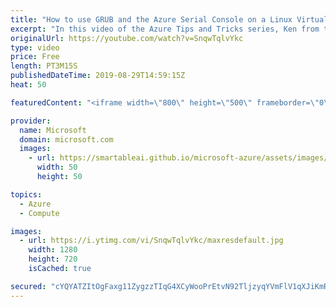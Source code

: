 ```yaml
---
title: "How to use GRUB and the Azure Serial Console on a Linux Virtual Machine | Azure Tips and Tricks"
excerpt: "In this video of the Azure Tips and Tricks series, Ken from the Azure Serial Console team will show you how to enable GRUB on your RHEL VM. You will also learn how to use GRUB to enter single user mode.   For more tips and tricks, visit: http://azuredev.tips   Get started with 12 months of free services"
originalUrl: https://youtube.com/watch?v=SnqwTqlvYkc
type: video
price: Free
length: PT3M15S
publishedDateTime: 2019-08-29T14:59:15Z
heat: 50

featuredContent: "<iframe width=\"800\" height=\"500\" frameborder=\"0\" src=\"https://www.youtube.com/embed/SnqwTqlvYkc\" allow=\"accelerometer; autoplay; encrypted-media; gyroscope; picture-in-picture\" allowfullscreen></iframe>"

provider:
  name: Microsoft
  domain: microsoft.com
  images:
    - url: https://smartableai.github.io/microsoft-azure/assets/images/organizations/microsoft.com-50x50.jpg
      width: 50
      height: 50

topics:
  - Azure
  - Compute

images:
  - url: https://i.ytimg.com/vi/SnqwTqlvYkc/maxresdefault.jpg
    width: 1280
    height: 720
    isCached: true

secured: "cYQYATZItOgFaxg11ZygzzTIqG4XCyWooPrEtvN92TljzyqYVmFlV1qXJiKmRLv+JvRSFYvvgKD6pQzA5GaA5Bznvddl7rSi6USwS29iv53Q8QTBG7aaVgX93XFTJWAnwqmGfaUeqfr9mariDXvEcdWOxkUUomwpg+2Bz7egBIBY/gxzTwI9szOhBTXlPSzndK6uh/X2/jp/eYIdzKkmco77M5/3vsVzEV56X4QUzoFiIu8LrMbRCwfxuqopEcTU1TSHTrbJIzKvKYx1t/0Qd6m3hVMyuvtsr3EA7kngPBkMaIFGp88JYoGrp1OotbIfoYYS2PC9MQoNRKjhh+oseeh5bUKl2kpDE8mCDY2FaCpICj1qwm4uDpQgUg0KePgiw1//B62j6fi7ABmeqoNAU0Uri8KPI9hQfUfxz8J1fwA=;3pI8a/Mj/mRqrjVfh1fHEw=="
---
```


